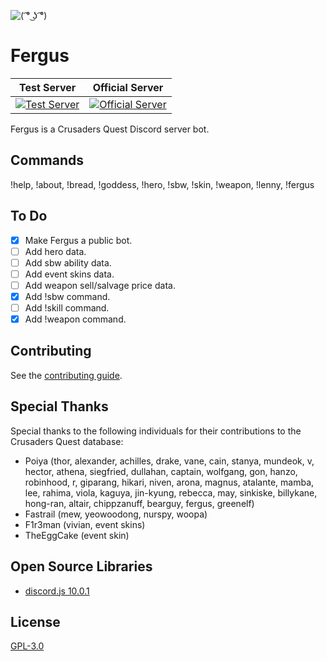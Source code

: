 ![](https://raw.githubusercontent.com/Johj/fergus/master/fergus.png "( ͡° ͜ʖ ͡°)")

# Fergus
| Test Server | Official Server |
|:-----------:|:---------------:|
| [![](https://discordapp.com/api/guilds/258167954913361930/widget.png "Test Server")](https://discord.gg/WjEFnzC) | [![](https://discordapp.com/api/guilds/206599473282023424/widget.png "Official Server")](https://discord.gg/6TRnyhj) |

Fergus is a Crusaders Quest Discord server bot.

## Commands
!help, !about, !bread, !goddess, !hero, !sbw, !skin, !weapon, !lenny, !fergus

## To Do
- [x] Make Fergus a public bot.
- [ ] Add hero data.
- [ ] Add sbw ability data.
- [ ] Add event skins data.
- [ ] Add weapon sell/salvage price data.
- [x] Add !sbw command.
- [ ] Add !skill command.
- [x] Add !weapon command.

## Contributing
See the [contributing guide](https://github.com/Johj/fergus/tree/master/templates).

## Special Thanks
Special thanks to the following individuals for their contributions to the Crusaders Quest database:
- Poiya (thor, alexander, achilles, drake, vane, cain, stanya, mundeok, v, hector, athena, siegfried, dullahan, captain, wolfgang, gon, hanzo, robinhood, r, giparang, hikari, niven, arona, magnus, atalante, mamba, lee, rahima, viola, kaguya, jin-kyung, rebecca, may, sinkiske, billykane, hong-ran, altair, chippzanuff, bearguy, fergus, greenelf)
- Fastrail (mew, yeowoodong, nurspy, woopa)
- F1r3man (vivian, event skins)
- TheEggCake (event skin)

## Open Source Libraries
- [discord.js 10.0.1](https://github.com/hydrabolt/discord.js/)

## License
[GPL-3.0](https://raw.githubusercontent.com/Johj/fergus/master/LICENSE)
